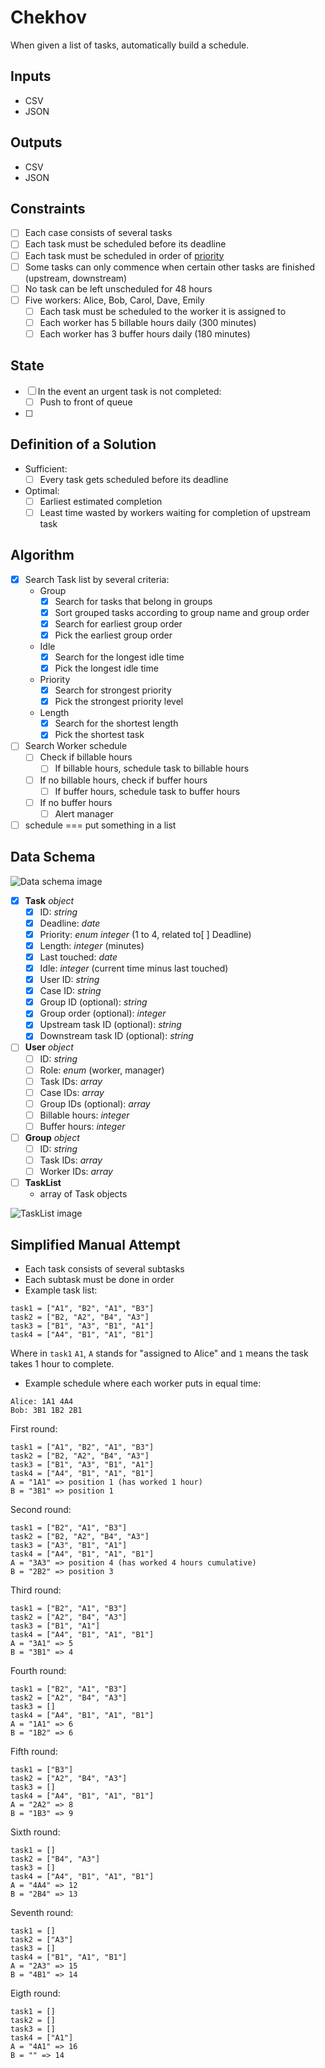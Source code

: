 # Chekhov

When given a list of tasks, automatically build a schedule.

## Inputs
- CSV
- JSON

## Outputs
- CSV
- JSON

## Constraints
- [ ] Each case consists of several tasks
- [ ] Each task must be scheduled before its deadline
- [ ] Each task must be scheduled in order of [priority](https://en.wikipedia.org/wiki/Time_management#The_Eisenhower_Method)
- [ ] Some tasks can only commence when certain other tasks are finished (upstream, downstream)
- [ ] No task can be left unscheduled for 48 hours
- [ ] Five workers: Alice, Bob, Carol, Dave, Emily
	- [ ] Each task must be scheduled to the worker it is assigned to
	- [ ] Each worker has 5 billable hours daily (300 minutes)
	- [ ] Each worker has 3 buffer hours daily (180 minutes)

## State
- [ ] In the event an urgent task is not completed:
	- [ ] Push to front of queue
- [ ] 


## Definition of a Solution 
- Sufficient: 
	- [ ] Every task gets scheduled before its deadline
- Optimal:
	- [ ] Earliest estimated completion
	- [ ] Least time wasted by workers waiting for completion of upstream task

## Algorithm
- [x] Search Task list by several criteria:
	- Group
		- [x] Search for tasks that belong in groups
		- [x] Sort grouped tasks according to group name and group order 
		- [x] Search for earliest group order
		- [x] Pick the earliest group order
	- Idle
		- [x] Search for the longest idle time
		- [x] Pick the longest idle time
	- Priority
		- [x] Search for strongest priority
		- [x] Pick the strongest priority level
	- Length
		- [x] Search for the shortest length
		- [x] Pick the shortest task

- [ ] Search Worker schedule
	- [ ] Check if billable hours
		- [ ] If billable hours, schedule task to billable hours
	- [ ] If no billable hours, check if buffer hours
		- [ ] If buffer hours, schedule task to buffer hours
	- [ ] If no buffer hours
		- [ ] Alert manager

- [ ] schedule === put something in a list

## Data Schema
![Data schema image](https://github.com/elainechan/chekhov/blob/master/assets/schema1.png)
- [x] **Task** _object_
	- [x] ID: _string_
	- [x] Deadline: _date_
	- [x] Priority: _enum_ _integer_ (1 to 4, related to[ ]  Deadline)
	- [x] Length: _integer_ (minutes)
	- [x] Last touched: _date_
	- [x] Idle: _integer_ (current time minus last touched)
	- [x] User ID: _string_
	- [x] Case ID: _string_
	- [x] Group ID (optional): _string_
	- [x] Group order (optional): _integer_
	- [x] Upstream task ID (optional): _string_
	- [x] Downstream task ID (optional): _string_
- [ ] **User** _object_
	- [ ] ID: _string_
	- [ ] Role: _enum_ (worker, manager)
	- [ ] Task IDs: _array_
	- [ ] Case IDs: _array_
	- [ ] Group IDs (optional): _array_
	- [ ] Billable hours: _integer_
	- [ ] Buffer hours: _integer_
- [ ] **Group** _object_
	- [ ] ID: _string_
	- [ ] Task IDs: _array_
	- [ ] Worker IDs: _array_
- [ ] **TaskList**
	- array of Task objects

![TaskList image](https://github.com/elainechan/chekhov/blob/master/assets/queue.png)

## Simplified Manual Attempt
- Each task consists of several subtasks
- Each subtask must be done in order
- Example task list:
```
task1 = ["A1", "B2", "A1", "B3"]
task2 = ["B2, "A2", "B4", "A3"]
task3 = ["B1", "A3", "B1", "A1"]
task4 = ["A4", "B1", "A1", "B1"]
```
Where in `task1` `A1`, `A` stands for "assigned to Alice" and `1` means the task takes 1 hour to complete. 

- Example schedule where each worker puts in equal time:
```
Alice: 1A1 4A4
Bob: 3B1 1B2 2B1
```

First round:
```
task1 = ["A1", "B2", "A1", "B3"]
task2 = ["B2, "A2", "B4", "A3"]
task3 = ["B1", "A3", "B1", "A1"]
task4 = ["A4", "B1", "A1", "B1"]
A = "1A1" => position 1 (has worked 1 hour)
B = "3B1" => position 1
```
Second round:
```
task1 = ["B2", "A1", "B3"]
task2 = ["B2, "A2", "B4", "A3"]
task3 = ["A3", "B1", "A1"]
task4 = ["A4", "B1", "A1", "B1"]
A = "3A3" => position 4 (has worked 4 hours cumulative)
B = "2B2" => position 3
```
Third round:
```
task1 = ["B2", "A1", "B3"]
task2 = ["A2", "B4", "A3"]
task3 = ["B1", "A1"]
task4 = ["A4", "B1", "A1", "B1"]
A = "3A1" => 5
B = "3B1" => 4
```
Fourth round:
```
task1 = ["B2", "A1", "B3"]
task2 = ["A2", "B4", "A3"]
task3 = []
task4 = ["A4", "B1", "A1", "B1"]
A = "1A1" => 6
B = "1B2" => 6
```
Fifth round:
```
task1 = ["B3"]
task2 = ["A2", "B4", "A3"]
task3 = []
task4 = ["A4", "B1", "A1", "B1"]
A = "2A2" => 8
B = "1B3" => 9
```
Sixth round:
```
task1 = []
task2 = ["B4", "A3"]
task3 = []
task4 = ["A4", "B1", "A1", "B1"]
A = "4A4" => 12
B = "2B4" => 13
```
Seventh round:
```
task1 = []
task2 = ["A3"]
task3 = []
task4 = ["B1", "A1", "B1"]
A = "2A3" => 15
B = "4B1" => 14
```
Eigth round:
```
task1 = []
task2 = []
task3 = []
task4 = ["A1"]
A = "4A1" => 16
B = "" => 14
```